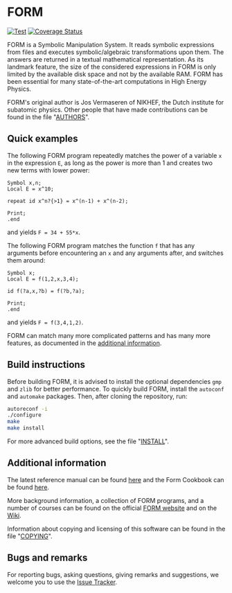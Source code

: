 FORM
====

[![Test](https://github.com/vermaseren/form/actions/workflows/test.yml/badge.svg?branch=master)](https://github.com/vermaseren/form/actions?query=branch%3Amaster)
[![Coverage Status](https://coveralls.io/repos/github/vermaseren/form/badge.svg?branch=master)](https://coveralls.io/github/vermaseren/form?branch=master)

FORM is a Symbolic Manipulation System. It reads symbolic expressions from files and executes symbolic/algebraic transformations upon them. The answers are returned in a textual mathematical representation. As its landmark feature, the size of the considered expressions in FORM is only limited by the available disk space and not by the available RAM. FORM has been essential for many state-of-the-art computations in High Energy Physics.

FORM's original author is Jos Vermaseren of NIKHEF, the Dutch institute for subatomic physics. Other people that have made contributions can be found in the file "[AUTHORS](AUTHORS)".

Quick examples
--------------

The following FORM program repeatedly matches the power of a variable `x` in the expression `E`, as long as the power is more than 1 and creates two new terms with lower power:

```form
Symbol x,n;
Local E = x^10;

repeat id x^n?{>1} = x^(n-1) + x^(n-2);

Print;
.end
```

and yields `F = 34 + 55*x`.

The following FORM program matches the function `f` that has any arguments before encountering an `x` and any arguments after, and switches them around:

```form
Symbol x;
Local E = f(1,2,x,3,4);

id f(?a,x,?b) = f(?b,?a);

Print;
.end
```

and yields `F = f(3,4,1,2)`.

FORM can match many more complicated patterns and has many more features, as documented in the [additional information](#additional-information).

Build instructions
------------

Before building FORM, it is advised to install the optional dependencies `gmp` and `zlib` for better performance. To quickly build FORM, install the `autoconf` and `automake` packages. Then, after cloning the repository, run:

```sh
autoreconf -i
./configure
make
make install
```

For more advanced build options, see the file "[INSTALL](INSTALL)".


Additional information
----------------------

The latest reference manual can be found [here](https://github.com/vermaseren/form/releases/download/v4.2.1/form-4.2.1-manual.pdf) and the Form Cookbook can be found [here](https://github.com/vermaseren/form/wiki/FORM-Cookbook).

More background information, a collection of FORM programs, and a number of courses can be found on the official [FORM website](http://www.nikhef.nl/~form) and on the [Wiki](https://github.com/vermaseren/form/wiki).

Information about copying and licensing of this software can be found in the file "[COPYING](COPYING)".


Bugs and remarks
----------------
For reporting bugs, asking questions, giving remarks and suggestions, we welcome you to use the [Issue Tracker](https://github.com/vermaseren/form/issues).
